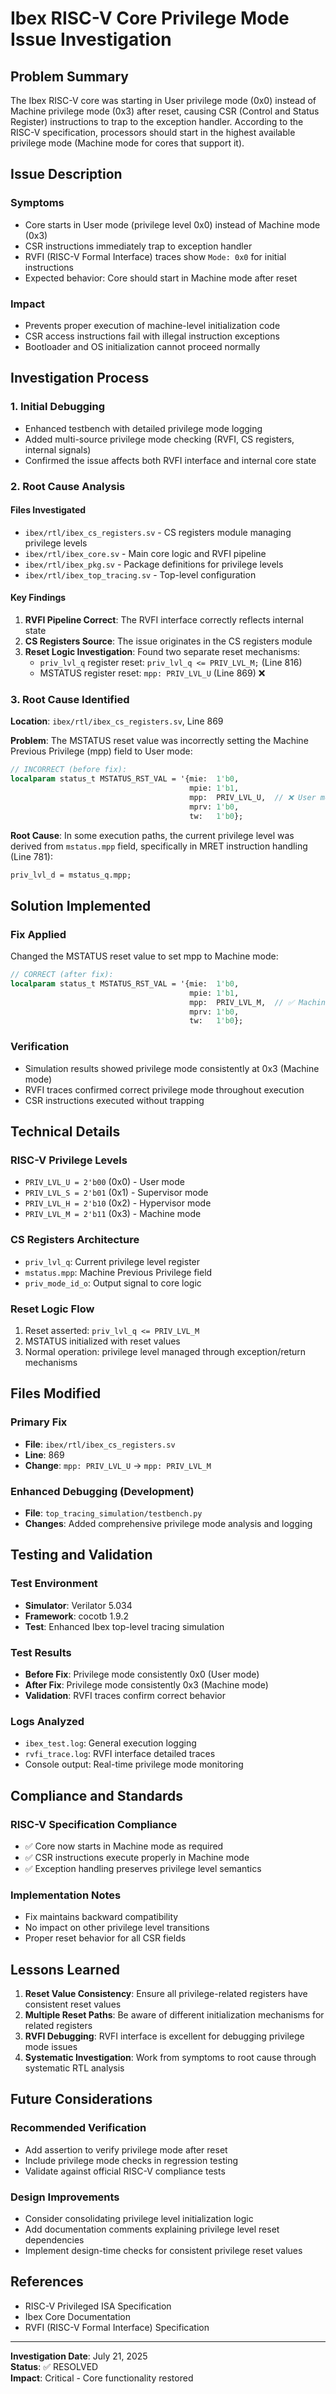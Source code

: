 # Ibex RISC-V Core Privilege Mode Issue Investigation

## Problem Summary

The Ibex RISC-V core was starting in User privilege mode (0x0) instead of Machine privilege mode (0x3) after reset, causing CSR (Control and Status Register) instructions to trap to the exception handler. According to the RISC-V specification, processors should start in the highest available privilege mode (Machine mode for cores that support it).

## Issue Description

### Symptoms
- Core starts in User mode (privilege level 0x0) instead of Machine mode (0x3)
- CSR instructions immediately trap to exception handler
- RVFI (RISC-V Formal Interface) traces show `Mode: 0x0` for initial instructions
- Expected behavior: Core should start in Machine mode after reset

### Impact
- Prevents proper execution of machine-level initialization code
- CSR access instructions fail with illegal instruction exceptions
- Bootloader and OS initialization cannot proceed normally

## Investigation Process

### 1. Initial Debugging
- Enhanced testbench with detailed privilege mode logging
- Added multi-source privilege mode checking (RVFI, CS registers, internal signals)
- Confirmed the issue affects both RVFI interface and internal core state

### 2. Root Cause Analysis

#### Files Investigated
- `ibex/rtl/ibex_cs_registers.sv` - CS registers module managing privilege levels
- `ibex/rtl/ibex_core.sv` - Main core logic and RVFI pipeline
- `ibex/rtl/ibex_pkg.sv` - Package definitions for privilege levels
- `ibex/rtl/ibex_top_tracing.sv` - Top-level configuration

#### Key Findings
1. **RVFI Pipeline Correct**: The RVFI interface correctly reflects internal state
2. **CS Registers Source**: The issue originates in the CS registers module
3. **Reset Logic Investigation**: Found two separate reset mechanisms:
   - `priv_lvl_q` register reset: `priv_lvl_q <= PRIV_LVL_M;` (Line 816)
   - MSTATUS register reset: `mpp: PRIV_LVL_U` (Line 869) ❌

### 3. Root Cause Identified

**Location**: `ibex/rtl/ibex_cs_registers.sv`, Line 869

**Problem**: The MSTATUS reset value was incorrectly setting the Machine Previous Privilege (mpp) field to User mode:

```systemverilog
// INCORRECT (before fix):
localparam status_t MSTATUS_RST_VAL = '{mie:  1'b0,
                                        mpie: 1'b1,
                                        mpp:  PRIV_LVL_U,  // ❌ User mode
                                        mprv: 1'b0,
                                        tw:   1'b0};
```

**Root Cause**: In some execution paths, the current privilege level was derived from `mstatus.mpp` field, specifically in MRET instruction handling (Line 781):
```systemverilog
priv_lvl_d = mstatus_q.mpp;
```

## Solution Implemented

### Fix Applied
Changed the MSTATUS reset value to set mpp to Machine mode:

```systemverilog
// CORRECT (after fix):
localparam status_t MSTATUS_RST_VAL = '{mie:  1'b0,
                                        mpie: 1'b1,
                                        mpp:  PRIV_LVL_M,  // ✅ Machine mode
                                        mprv: 1'b0,
                                        tw:   1'b0};
```

### Verification
- Simulation results showed privilege mode consistently at 0x3 (Machine mode)
- RVFI traces confirmed correct privilege mode throughout execution
- CSR instructions executed without trapping

## Technical Details

### RISC-V Privilege Levels
- `PRIV_LVL_U = 2'b00` (0x0) - User mode
- `PRIV_LVL_S = 2'b01` (0x1) - Supervisor mode  
- `PRIV_LVL_H = 2'b10` (0x2) - Hypervisor mode
- `PRIV_LVL_M = 2'b11` (0x3) - Machine mode

### CS Registers Architecture
- `priv_lvl_q`: Current privilege level register
- `mstatus.mpp`: Machine Previous Privilege field
- `priv_mode_id_o`: Output signal to core logic

### Reset Logic Flow
1. Reset asserted: `priv_lvl_q <= PRIV_LVL_M`
2. MSTATUS initialized with reset values
3. Normal operation: privilege level managed through exception/return mechanisms

## Files Modified

### Primary Fix
- **File**: `ibex/rtl/ibex_cs_registers.sv`
- **Line**: 869
- **Change**: `mpp: PRIV_LVL_U` → `mpp: PRIV_LVL_M`

### Enhanced Debugging (Development)
- **File**: `top_tracing_simulation/testbench.py`
- **Changes**: Added comprehensive privilege mode analysis and logging

## Testing and Validation

### Test Environment
- **Simulator**: Verilator 5.034
- **Framework**: cocotb 1.9.2
- **Test**: Enhanced Ibex top-level tracing simulation

### Test Results
- **Before Fix**: Privilege mode consistently 0x0 (User mode)
- **After Fix**: Privilege mode consistently 0x3 (Machine mode)
- **Validation**: RVFI traces confirm correct behavior

### Logs Analyzed
- `ibex_test.log`: General execution logging
- `rvfi_trace.log`: RVFI interface detailed traces
- Console output: Real-time privilege mode monitoring

## Compliance and Standards

### RISC-V Specification Compliance
- ✅ Core now starts in Machine mode as required
- ✅ CSR instructions execute properly in Machine mode
- ✅ Exception handling preserves privilege level semantics

### Implementation Notes
- Fix maintains backward compatibility
- No impact on other privilege level transitions
- Proper reset behavior for all CSR fields

## Lessons Learned

1. **Reset Value Consistency**: Ensure all privilege-related registers have consistent reset values
2. **Multiple Reset Paths**: Be aware of different initialization mechanisms for related registers
3. **RVFI Debugging**: RVFI interface is excellent for debugging privilege mode issues
4. **Systematic Investigation**: Work from symptoms to root cause through systematic RTL analysis

## Future Considerations

### Recommended Verification
- Add assertion to verify privilege mode after reset
- Include privilege mode checks in regression testing
- Validate against official RISC-V compliance tests

### Design Improvements
- Consider consolidating privilege level initialization logic
- Add documentation comments explaining privilege level reset dependencies
- Implement design-time checks for consistent privilege reset values

## References

- RISC-V Privileged ISA Specification
- Ibex Core Documentation
- RVFI (RISC-V Formal Interface) Specification

---

**Investigation Date**: July 21, 2025  
**Status**: ✅ RESOLVED  
**Impact**: Critical - Core functionality restored
